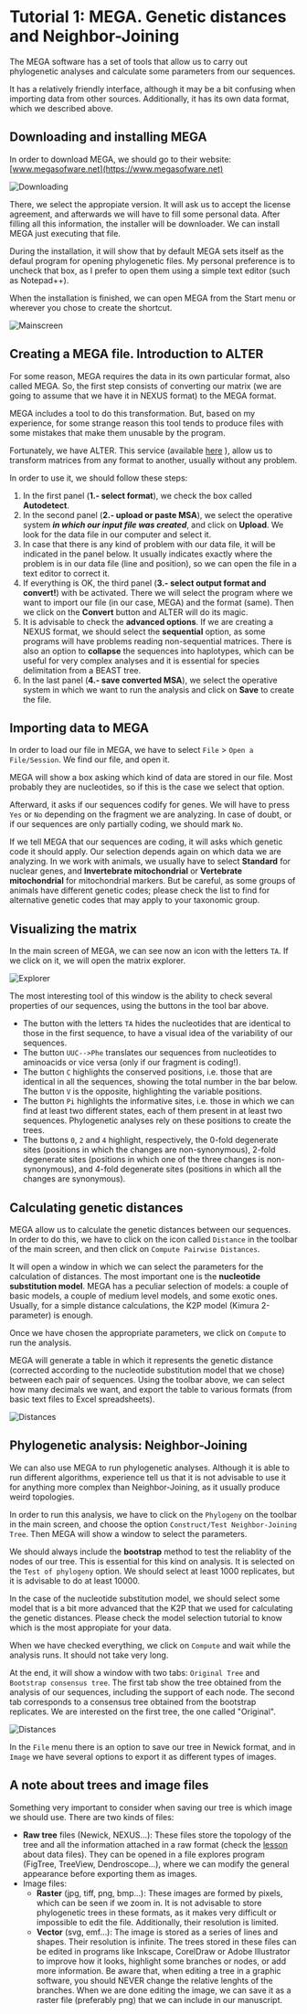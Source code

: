 # Tutorial 1: MEGA. Genetic distances and Neighbor-Joining

The MEGA software has a set of tools that allow us to carry out phylogenetic analyses and calculate some parameters from our sequences.

It has a relatively friendly interface, although it may be a bit confusing when importing data from other sources. Additionally, it has its own data format, which we described above.

## Downloading and installing MEGA

In order to download MEGA, we should go to their website: [www.megasofware.net](https://www.megasofware.net)

![Downloading](media/TMega-01-Download.png)

There, we select the appropiate version. It will ask us to accept the license agreement, and afterwards we will have to fill some personal data. After filling all this information, the installer will be downloader. We can install MEGA just executing that file.

During the installation, it will show that by default MEGA sets itself as the defaul program for opening phylogenetic files. My personal preference is to uncheck that box, as I prefer to open them using a simple text editor (such as Notepad++).

When the installation is finished, we can open MEGA from the Start menu or wherever you chose to create the shortcut.

![Mainscreen](media/TMega-02-Mainscreen.png)

## Creating a MEGA file. Introduction to ALTER

For some reason, MEGA requires the data in its own particular format, also called MEGA. So, the first step consists of converting our matrix (we are going to assume that we have it in NEXUS format) to the MEGA format.

MEGA includes a tool to do this transformation. But, based on my experience, for some strange reason this tool tends to produce files with some mistakes that make them unusable by the program.

Fortunately, we have ALTER. This service (available [here](https://sing.ei.uvigo.es/ALTER/) ), allow us to transform matrices from any format to another, usually without any problem.

In order to use it, we should follow these steps:

1. In the first panel (**1.- select format**), we check the box called **Autodetect**.
2. In the second panel (**2.- upload or paste MSA**), we select the operative system ***in which our input file was created***, and click on **Upload**. We look for the data file in our computer and select it.
3. In case that there is any kind of problem with our data file, it will be indicated in the panel below. It usually indicates exactly where the problem is in our data file (line and position), so we can open the file in a text editor to correct it.
4. If everything is OK, the third panel (**3.- select output format and convert!**) with be activated. There we will select the program where we want to import our file (in our case, MEGA) and the format (same). Then we click on the **Convert** button and ALTER will do its magic.
5. It is advisable to check the **advanced options**. If we are creating a NEXUS format, we should select the **sequential** option, as some programs will have problems reading non-sequential matrices. There is also an option to **collapse** the sequences into haplotypes, which can be useful for very complex analyses and it is essential for species delimitation from a BEAST tree.
6. In the last panel (**4.- save converted MSA**), we select the operative system in which we want to run the analysis and click on **Save** to create the file.

## Importing data to MEGA

In order to load our file in MEGA, we have to select `File` > `Open a File/Session`. We find our file, and open it.

MEGA will show a box asking which kind of data are stored in our file. Most probably they are nucleotides, so if this is the case we select that option.

Afterward, it asks if our sequences codify for genes. We will have to press `Yes` or `No` depending on the fragment we are analyzing. In case of doubt, or if our sequences are only partially coding, we should mark `No`.

If we tell MEGA that our sequences are coding, it will asks which genetic code it should apply. Our selection depends again on which data we are analyzing. In we work with animals, we usually have to select **Standard** for nuclear genes, and **Invertebrate mitochondrial** or **Vertebrate mitochondrial** for mitochondrial markers. But be careful, as some groups of animals have different genetic codes; please check the list to find for alternative genetic codes that may apply to your taxonomic group.

## Visualizing the matrix

In the main screen of MEGA, we can see now an icon with the letters `TA`. If we click on it, we will open the matrix explorer.

![Explorer](media/TMega-03-explorer.png)

The most interesting tool of this window is the ability to check several properties of our sequences, using the buttons in the tool bar above.

- The button with the letters `TA` hides the nucleotides that are identical to those in the first sequence, to have a visual idea of the variability of our sequences.
- The button `UUC-->Phe` translates our sequences from nucleotides to aminoacids or vice versa (only if our fragment is coding!).
- The button `C` highlights the conserved positions, i.e. those that are identical in all the sequences, showing the total number in the bar below. The button `V` is the opposite, highlighting the variable positions.
- The button `Pi` highlights the informative sites, i.e. those in which we can find at least two different states, each of them present in at least two sequences. Phylogenetic analyses rely on these positions to create the trees.
- The buttons `0`, `2` and `4` highlight, respectively, the 0-fold degenerate sites (positions in which the changes are non-synonymous), 2-fold degenerate sites (positions in which one of the three changes is non-synonymous), and 4-fold degenerate sites (positions in which all the changes are synonymous).

## Calculating genetic distances

MEGA allow us to calculate the genetic distances between our sequences. In order to do this, we have to click on the icon called `Distance` in the toolbar of the main screen, and then click on `Compute Pairwise Distances`.

It will open a window in which we can select the parameters for the calculation of distances. The most important one is the **nucleotide substitution model**. MEGA has a peculiar selection of models: a couple of basic models, a couple of medium level models, and some exotic ones. Usually, for a simple distance calculations, the K2P model (Kimura 2-parameter) is enough.

Once we have chosen the appropriate parameters, we click on `Compute` to run the analysis.

MEGA will generate a table in which it represents the genetic distance (corrected according to the nucleotide substitution model that we chose) between each pair of sequences. Using the toolbar above, we can select how many decimals we want, and export the table to various formats (from basic text files to Excel spreadsheets).

![Distances](media/TMega-04-distances.png)

## Phylogenetic analysis: Neighbor-Joining

We can also use MEGA to run phylogenetic analyses. Although it is able to run different algorithms, experience tell us that it is not advisable to use it for anything more complex than Neighbor-Joining, as it usually produce weird topologies.

In order to run this analysis, we have to click on the `Phylogeny` on the toolbar in the main screen, and choose the option `Construct/Test Neighbor-Joining Tree`. Then MEGA will show a window to select the parameters.

We should always include the **bootstrap** method to test the reliablity of the nodes of our tree. This is essential for this kind on analysis. It is selected on the `Test of phylogeny` option. We should select at least 1000 replicates, but it is advisable to do at least 10000.

In the case of the nucleotide substitution model, we should select some model that is a bit more advanced that the K2P that we used for calculating the genetic distances. Please check the model selection tutorial to know which is the most appropiate for your data.

When we have checked everything, we click on `Compute` and wait while the analysis runs. It should not take very long.

At the end, it will show a window with two tabs: `Original Tree` and `Bootstrap consensus tree`. The first tab show the tree obtained from the analysis of our sequences, including the support of each node. The second tab corresponds to a consensus tree obtained from the bootstrap replicates. We are interested on the first tree, the one called "Original".

![Distances](media/TMega-05-phylo.png)

In the `File` menu there is an option to save our tree in Newick format, and in `Image` we have several options to export it as different types of images.

## A note about trees and image files

Something very important to consider when saving our tree is which image we should use. There are two kinds of files:

- **Raw tree** files (Newick, NEXUS...): These files store the topology of the tree and all the information attached in a raw format (check the [lesson](https://github.com/atanvardo/Phylo-Tutorial/blob/main/02-Data%20files.md#newick-format) about data files). They can be opened in a file explores program (FigTree, TreeView, Dendroscope...), where we can modify the general appearance before exporting them as images.
- Image files:
	- **Raster** (jpg, tiff, png, bmp...): These images are formed by pixels, which can be seen if we zoom in. It is not advisable to store phylogenetic trees in these formats, as it makes very difficult or impossible to edit the file. Additionally, their resolution is limited.
	- **Vector** (svg, emf…): The image is stored as a series of lines and shapes. Their resolution is infinite. The trees stored in these files can be edited in programs like Inkscape, CorelDraw or Adobe Illustrator to improve how it looks, highlight some branches or nodes, or add more information. Be aware that, when editing a tree in a graphic software, you should NEVER change the relative lenghts of the branches. When we are done editing the image, we can save it as a raster file (preferably png) that we can include in our manuscript.
